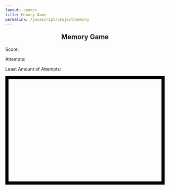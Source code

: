 ```yaml
---
layout: opencs
title: Memory Game
permalink: /javascript/project/memory
---
```


<style>
    .memoryCanvas { 
        border: 10px solid #000;
        display: block;
        margin-left: auto;
        margin-right: auto;
    }
    
    h2 {
        text-align: center;
        margin-top: 20px;
    }
</style>

<h2>Memory Game</h2>
<p>Score: <span class="score"></span></p>
<p>Attempts: <span class="attempts"></span></p>
<p>Least Amount of Attempts: <span class="highscore"></span></p>
<div class="container">
    <canvas class="memoryCanvas" id="memoryCanvas" width="600" height="400"></canvas>
</div>

<script>
    // Get canvas and context for drawing
    const memCanvas = document.getElementById('memoryCanvas');
    const memCtx = memCanvas.getContext('2d');

    // Game state variables
    let clicks = 0; // Tracks number of clicks in current turn
    let revealedCells = []; // Stores currently revealed cells [{col, row, emoji}]
    let matchedCells = []; // Stores matched cells [{col, row}]
    const scoreDisplay = document.querySelector('.score');
    const attemptsDisplay = document.querySelector('.attempts');
    const highscoreDisplay = document.querySelector('.highscore');
    let score = 0; // Player's score
    let attempts = 0; // Number of attempts made
    let highscore = 0; // Fix later
    scoreDisplay.textContent = score;
    attemptsDisplay.textContent = attempts;
    highscoreDisplay.textContent = highscore;

    // Draws the grid lines on the canvas
    function drawGrid(cols, rows) {
        memCtx.strokeStyle = '#000';
        memCtx.lineWidth = 10;

        canvasCol = cols;
        canvasRow = rows;

        const canvasWidth = memCanvas.width;
        const canvasHeight = memCanvas.height;

        // Draw vertical lines
        for (let x = 0; x <= canvasWidth; x += canvasWidth / canvasCol) {
            memCtx.beginPath();
            memCtx.moveTo(x, 0);
            memCtx.lineTo(x, canvasHeight);
            memCtx.stroke();
        }
        // Draw horizontal lines
        for (let y = 0; y <= canvasHeight; y += canvasHeight / canvasRow) {
            memCtx.beginPath();
            memCtx.moveTo(0, y);
            memCtx.lineTo(canvasWidth, y);
            memCtx.stroke();
        }
    }

    // Draws all emojis on the grid (used for initial reveal)
    function drawEmojis(cols, rows, emojis) {
        const cellWidth = memCanvas.width / cols;
        const cellHeight = memCanvas.height / rows;
        memCtx.font = `${Math.floor(Math.min(cellWidth, cellHeight) * 0.6)}px serif`;
        memCtx.textAlign = "center";
        memCtx.textBaseline = "middle";

        let emojiIndex = 0;
        for (let row = 0; row < rows; row++) {
            for (let col = 0; col < cols; col++) {
                const x = col * cellWidth + cellWidth / 2;
                const y = row * cellHeight + cellHeight / 2;
                const emoji = emojis[emojiIndex % emojis.length];
                memCtx.fillText(emoji, x, y);
                emojiIndex++;
            }
        }
    }

    drawGrid(4, 4); // Draw the grid

    // Prepare emoji pairs and shuffle
    const baseEmojis = [
        "😀", "🎉", "🍕", "🐶", "🌟", "🚀", "🍎", "🦄"
    ];
    // Duplicate emojis for pairs (16 cells, 8 pairs)
    const emojiList = [...baseEmojis, ...baseEmojis];

    // Shuffle the emoji list so pairs are random
    function shuffle(array) {
        for (let i = array.length - 1; i > 0; i--) {
            const j = Math.floor(Math.random() * (i + 1));
            [array[i], array[j]] = [array[j], array[i]];
        }
    }
    shuffle(emojiList);

    // Covers all cells except matched ones with a gray rectangle
    function hideEmojis(cols, rows) {
        const cellWidth = memCanvas.width / cols;
        const cellHeight = memCanvas.height / rows;

        for (let row = 0; row < rows; row++) {
            for (let col = 0; col < cols; col++) {
                // Only hide if not matched
                if (!matchedCells.some(cell => cell.col === col && cell.row === row)) {
                    memCtx.fillStyle = '#CCCCCC';
                    memCtx.fillRect(col * cellWidth + 5, row * cellHeight + 5, cellWidth - 10, cellHeight - 10);
                }
            }
        }
    }
    // Show all emojis for 3 seconds, then hide them
    setTimeout(() => hideEmojis(4, 4), 3000);

    // Reveals the emoji at a specific cell
    function revealEmojiAt(col, row, emojis) {
        const cellWidth = memCanvas.width / 4;
        const cellHeight = memCanvas.height / 4;
        const x = col * cellWidth + cellWidth / 2;
        const y = row * cellHeight + cellHeight / 2;
        const emojiIndex = row * 4 + col;
        const emoji = emojis[emojiIndex];

        // Draw white background and emoji
        memCtx.fillStyle = '#FFFFFF';
        memCtx.fillRect(col * cellWidth + 5, row * cellHeight + 5, cellWidth - 10, cellHeight - 10);
        memCtx.fillStyle = '#000000';
        memCtx.fillText(emoji, x, y);
        return emoji;
    }

    // Handles user clicks on the canvas
    memCanvas.addEventListener('click', (event) => {
        // Limit to two revealed cells at a time
        if (revealedCells.length >= 2) {
            // Ignore clicks until current pair is processed
            return;
        }

        // Get mouse position relative to canvas
        const rect = memCanvas.getBoundingClientRect();
        const x = event.clientX - rect.left;
        const y = event.clientY - rect.top;

        // Calculate which cell was clicked
        const col = Math.floor(x / (memCanvas.width / 4));
        const row = Math.floor(y / (memCanvas.height / 4));
        const emojiIndex = row * 4 + col;

        // Prevent clicking already matched or already revealed cell
        if (
            matchedCells.some(cell => cell.col === col && cell.row === row) ||
            revealedCells.some(cell => cell.col === col && cell.row === row)
        ) {
            return;
        }

        // Reveal the clicked emoji
        const emoji = revealEmojiAt(col, row, emojiList);
        revealedCells.push({col, row, emoji, emojiIndex});
        clicks += 1;

        // If two emojis are revealed, check for a match
        if (revealedCells.length === 2) {
            attempts += 1;
            attemptsDisplay.textContent = attempts;
            highscore += 1;
            highscoreDisplay.textContent = highscore;
            if (revealedCells[0].emoji === revealedCells[1].emoji) {
                // Matched, keep revealed and update score
                score += 1;
                scoreDisplay.textContent = score;
                matchedCells.push(revealedCells[0], revealedCells[1]);
                revealedCells = [];
                clicks = 0;
            } else {
                // Not matched, hide after short delay
                setTimeout(() => {
                    hideEmojis(4, 4);
                    revealedCells = [];
                    clicks = 0;
                }, 800);
            }
        }
        if(score == 8 && attempts == 8) {
            alert("Wow! You got it first try!");
            // refresh page
            location.reload();
        } else if (score == 8) {
            alert("Congratulations! You've matched all pairs!");
            // refresh page
            location.reload();
        }
    });

    // Draw all emojis at the start (for initial reveal)
    drawEmojis(4, 4, emojiList);
</script>